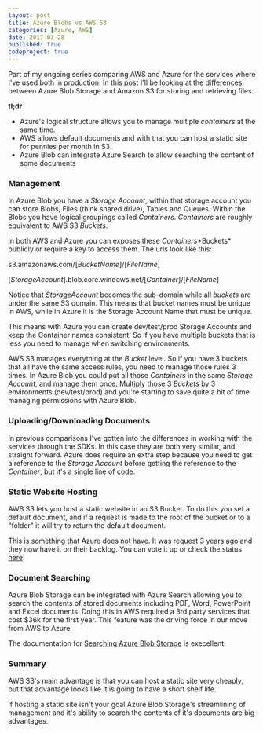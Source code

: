 ```yaml
---
layout: post
title: Azure Blobs vs AWS S3
categories: [Azure, AWS]
date: 2017-03-28
published: true
codeproject: true
---
```


Part of my ongoing series comparing AWS and Azure for the services where I've used both in production. In this post I'll be looking at the differences between Azure Blob Storage and Amazon S3 for storing and retrieving files. 

**tl;dr**

- Azure's logical structure allows you to manage multiple *containers* at the same time. 
- AWS allows default documents and with that you can host a static site for pennies per month in S3.
- Azure Blob can integrate Azure Search to allow searching the content of some documents   

<!--more-->

### Management
In Azure Blob you have a *Storage Account*, within that storage account you can store Blobs, Files (think shared drive), Tables and Queues.  Within the Blobs you have logical groupings called *Containers*.  *Containers* are roughly equivalent to AWS S3 *Buckets*.

In both AWS and Azure you can exposes these *Containers*\*Buckets* publicly or require a key to access them. The urls look like this:

s3.amazonaws.com/[*BucketName*]/[*FileName*]

[*StorageAccount*].blob.core.windows.net/[*Container*]/[*FileName*]

Notice that *StorageAccount* becomes the sub-domain while all *buckets* are under the same S3 domain. This means that bucket names must be unique in AWS, while in Azure it is the Storage Account Name that must be unique.

This means with Azure you can create dev/test/prod Storage Accounts and keep the Container names consistent. So if you have multiple buckets that is less you need to manage when switching environments.

AWS S3 manages everything at the *Bucket* level. So if you have 3 buckets that all have the same access rules, you need to manage those rules 3 times. In Azure Blob you could put all those *Containers* in the same *Storage Account*, and manage them once. Multiply those 3 *Buckets* by 3 environments (dev/test/prod) and you're starting to save quite a bit of time managing permissions with Azure Blob.

### Uploading/Downloading Documents

In previous comparisons I've gotten into the differences in working with the services through the SDKs. In this case they are both very similar, and straight forward. Azure does require an extra step because you need to get a reference to the *Storage Account* before getting the reference to the *Container*, but it's a single line of code.

### Static Website Hosting

AWS S3 lets you host a static website in an S3 Bucket. To do this you set a default document, and if a request is made to the root of the bucket or to a "folder" it will try to return the default document. 

This is something that Azure does not have. It was request 3 years ago and they now have it on their backlog. You can vote it up or check the status [here](https://feedback.azure.com/forums/217298-storage/suggestions/6417741-static-website-hosting-in-azure-blob-storage).

### Document Searching

Azure Blob Storage can be integrated with Azure Search allowing you to search the contents of stored documents including PDF, Word, PowerPoint and Excel documents. Doing this in AWS required a 3rd party services that cost $36k for the first year. This feature was the driving force in our move from AWS to Azure.

The documentation for [Searching Azure Blob Storage](/2016/10/aws-cloudsearch-to-azure-search/) is execellent.

### Summary

AWS S3's main advantage is that you can host a static site very cheaply, but that advantage looks like it is going to have a short shelf life. 

If hosting a static site isn't your goal Azure Blob Storage's streamlining of management and it's ability to search the contents of it's documents are big advantages.  






